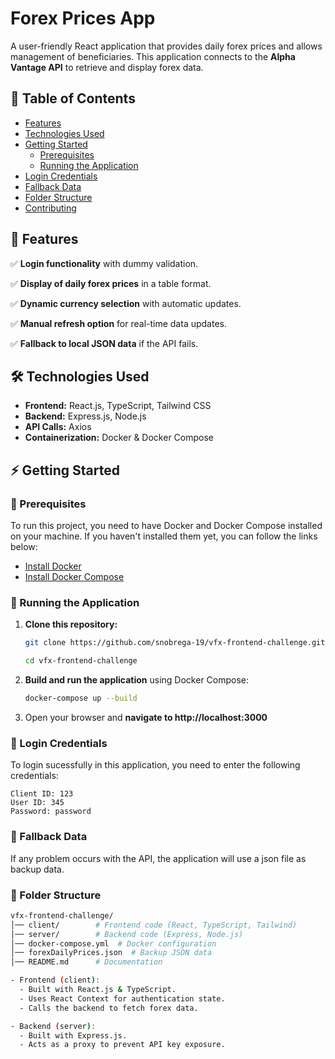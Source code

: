 # Forex Prices App

A user-friendly React application that provides daily forex prices and allows management of beneficiaries. This application connects to the **Alpha Vantage API** to retrieve and display forex data.

## 📌 Table of Contents

- [Features](#features)
- [Technologies Used](#technologies-used)
- [Getting Started](#getting-started)
  - [Prerequisites](#prerequisites)
  - [Running the Application](#running-the-application)
- [Login Credentials](#login-credentials)  
- [Fallback Data](#fallback-data)  
- [Folder Structure](#folder-structure)  
- [Contributing](#contributing)  


## 🚀 Features

✅ **Login functionality** with dummy validation.

✅ **Display of daily forex prices** in a table format.

✅ **Dynamic currency selection** with automatic updates.

✅ **Manual refresh option** for real-time data updates.

✅ **Fallback to local JSON data** if the API fails.

## 🛠 Technologies Used

- **Frontend:** React.js, TypeScript, Tailwind CSS  
- **Backend:** Express.js, Node.js  
- **API Calls:** Axios  
- **Containerization:** Docker & Docker Compose 

## ⚡ Getting Started

### 📌 Prerequisites

To run this project, you need to have Docker and Docker Compose installed on your machine. If you haven't installed them yet, you can follow the links below:

- [Install Docker](https://docs.docker.com/get-docker/)
- [Install Docker Compose](https://docs.docker.com/compose/install/)

### 🏃 Running the Application

1. **Clone this repository:**

   ```bash
   git clone https://github.com/snobrega-19/vfx-frontend-challenge.git

   cd vfx-frontend-challenge

2. **Build and run the application** using Docker Compose:
 
    ```bash
    docker-compose up --build

3. Open your browser and **navigate to http://localhost:3000**

### 🔑 Login Credentials

To login sucessfully in this application, you need to enter the following credentials:

    Client ID: 123  
    User ID: 345  
    Password: password  


### 🔄 Fallback Data

If any problem occurs with the API, the application will use a json file as backup data.


### 📂 Folder Structure

  ```bash
  vfx-frontend-challenge/
  │── client/        # Frontend code (React, TypeScript, Tailwind)
  │── server/        # Backend code (Express, Node.js)
  │── docker-compose.yml  # Docker configuration
  │── forexDailyPrices.json  # Backup JSON data
  │── README.md      # Documentation

- Frontend (client):
    - Built with React.js & TypeScript.
    - Uses React Context for authentication state.
    - Calls the backend to fetch forex data.

- Backend (server):
    - Built with Express.js.
    - Acts as a proxy to prevent API key exposure.
